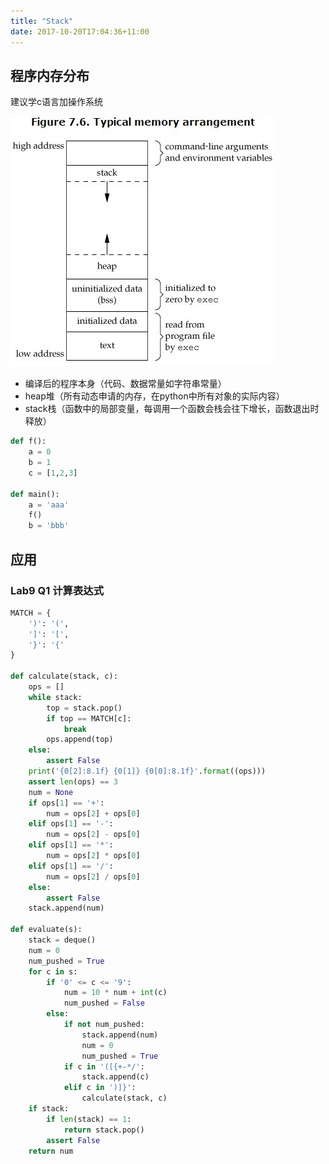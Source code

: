 ```yaml
---
title: "Stack"
date: 2017-10-20T17:04:36+11:00
---
```


## 程序内存分布

建议学c语言加操作系统

![typical program memory layout](/img/mem.jpg)

- 编译后的程序本身（代码、数据常量如字符串常量）
- heap堆（所有动态申请的内存，在python中所有对象的实际内容）
- stack栈（函数中的局部变量，每调用一个函数会栈会往下增长，函数退出时释放）

```python
def f():
    a = 0
    b = 1
    c = [1,2,3]

def main():
    a = 'aaa'
    f()
    b = 'bbb'
```

## 应用

### Lab9 Q1 计算表达式

```python
MATCH = {
    ')': '(',
    ']': '[',
    '}': '{'
}

def calculate(stack, c):
    ops = []
    while stack:
        top = stack.pop()
        if top == MATCH[c]:
            break
        ops.append(top)
    else:
        assert False
    print('{0[2]:8.1f} {0[1]} {0[0]:8.1f}'.format((ops)))
    assert len(ops) == 3
    num = None
    if ops[1] == '+':
        num = ops[2] + ops[0]
    elif ops[1] == '-':
        num = ops[2] - ops[0]
    elif ops[1] == '*':
        num = ops[2] * ops[0]
    elif ops[1] == '/':
        num = ops[2] / ops[0]
    else:
        assert False
    stack.append(num)

def evaluate(s):
    stack = deque()
    num = 0
    num_pushed = True
    for c in s:
        if '0' <= c <= '9':
            num = 10 * num + int(c)
            num_pushed = False
        else:
            if not num_pushed:
                stack.append(num)
                num = 0
                num_pushed = True
            if c in '([{+-*/':
                stack.append(c)
            elif c in ')]}':
                calculate(stack, c)
    if stack:
        if len(stack) == 1:
            return stack.pop()
        assert False
    return num
```
